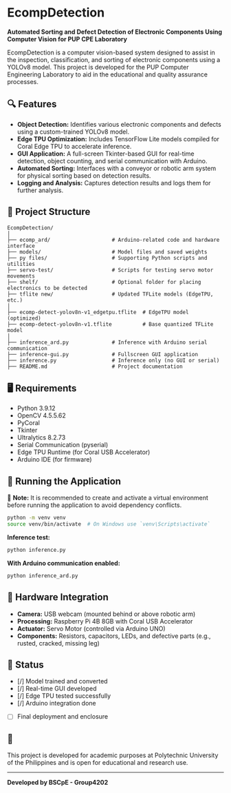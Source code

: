 
# EcompDetection

**Automated Sorting and Defect Detection of Electronic Components Using Computer Vision for PUP CPE Laboratory**

EcompDetection is a computer vision-based system designed to assist in the inspection, classification, and sorting of electronic components using a YOLOv8 model. This project is developed for the PUP Computer Engineering Laboratory to aid in the educational and quality assurance processes.

## 🔍 Features

- **Object Detection:** Identifies various electronic components and defects using a custom-trained YOLOv8 model.
- **Edge TPU Optimization:** Includes TensorFlow Lite models compiled for Coral Edge TPU to accelerate inference.
- **GUI Application:** A full-screen Tkinter-based GUI for real-time detection, object counting, and serial communication with Arduino.
- **Automated Sorting:** Interfaces with a conveyor or robotic arm system for physical sorting based on detection results.
- **Logging and Analysis:** Captures detection results and logs them for further analysis.

## 📁 Project Structure

```
EcompDetection/
│
├── ecomp_ard/                    # Arduino-related code and hardware interface
├── models/                       # Model files and saved weights
├── py files/                     # Supporting Python scripts and utilities
├── servo-test/                   # Scripts for testing servo motor movements
├── shelf/                        # Optional folder for placing electronics to be detected
├── tflite new/                   # Updated TFLite models (EdgeTPU, etc.)
│
├── ecomp-detect-yolov8n-v1_edgetpu.tflite  # EdgeTPU model (optimized)
├── ecomp-detect-yolov8n-v1.tflite          # Base quantized TFLite model
│
├── inference_ard.py              # Inference with Arduino serial communication
├── inference-gui.py              # Fullscreen GUI application
├── inference.py                  # Inference only (no GUI or serial)
├── README.md                     # Project documentation
```

## 🖥️ Requirements

- Python 3.9.12
- OpenCV 4.5.5.62
- PyCoral
- Tkinter
- Ultralytics 8.2.73
- Serial Communication (pyserial)
- Edge TPU Runtime (for Coral USB Accelerator)
- Arduino IDE (for firmware)

## 🚀 Running the Application

📌 **Note:** It is recommended to create and activate a virtual environment before running the application to avoid dependency conflicts.

```bash
python -m venv venv
source venv/bin/activate  # On Windows use `venv\Scripts\activate`
```

**Inference test:**
```bash
python inference.py
```

**With Arduino communication enabled:**
```bash
python inference_ard.py
```

## 🤖 Hardware Integration

- **Camera:** USB webcam (mounted behind or above robotic arm)
- **Processing:** Raspberry Pi 4B 8GB with Coral USB Accelerator
- **Actuator:** Servo Motor (controlled via Arduino UNO)
- **Components:** Resistors, capacitors, LEDs, and defective parts (e.g., rusted, cracked, missing leg)

## 📌 Status

- [/] Model trained and converted
- [/] Real-time GUI developed
- [/] Edge TPU tested successfully
- [/] Arduino integration done
- [ ] Final deployment and enclosure

## 📜

This project is developed for academic purposes at Polytechnic University of the Philippines and is open for educational and research use.

---

**Developed by BSCpE - Group4202**
